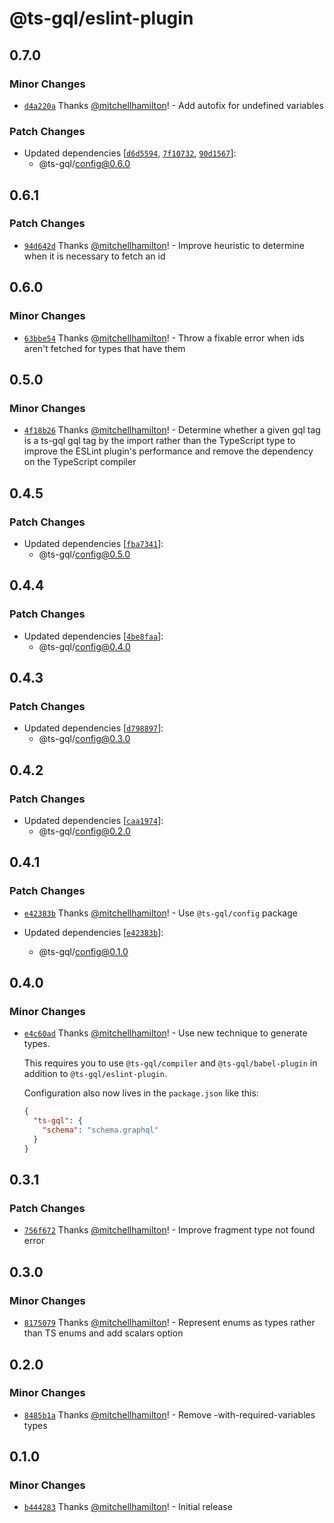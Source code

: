 # @ts-gql/eslint-plugin

## 0.7.0

### Minor Changes

- [`d4a220a`](https://github.com/Thinkmill/ts-gql/commit/d4a220ad74a7e57bafcd2c3ec3b22cafabbfe744) Thanks [@mitchellhamilton](https://github.com/mitchellhamilton)! - Add autofix for undefined variables

### Patch Changes

- Updated dependencies [[`d6d5594`](https://github.com/Thinkmill/ts-gql/commit/d6d55946c9dfc118d87ba34b79d48d48a3144e4d), [`7f10732`](https://github.com/Thinkmill/ts-gql/commit/7f10732c53b1b9541414b6c343ad7cd1e35e122c), [`90d1567`](https://github.com/Thinkmill/ts-gql/commit/90d15672f4737d8a1c15429f680790c9abdccf58)]:
  - @ts-gql/config@0.6.0

## 0.6.1

### Patch Changes

- [`94d642d`](https://github.com/Thinkmill/ts-gql/commit/94d642d514dac32c183881cfe75e6cc61851707d) Thanks [@mitchellhamilton](https://github.com/mitchellhamilton)! - Improve heuristic to determine when it is necessary to fetch an id

## 0.6.0

### Minor Changes

- [`63bbe54`](https://github.com/Thinkmill/ts-gql/commit/63bbe543b2ba34e14565ca3627187e37a9bbd619) Thanks [@mitchellhamilton](https://github.com/mitchellhamilton)! - Throw a fixable error when ids aren't fetched for types that have them

## 0.5.0

### Minor Changes

- [`4f18b26`](https://github.com/Thinkmill/ts-gql/commit/4f18b264c0b3f6cb754b327b70ef47894f387492) Thanks [@mitchellhamilton](https://github.com/mitchellhamilton)! - Determine whether a given gql tag is a ts-gql gql tag by the import rather than the TypeScript type to improve the ESLint plugin's performance and remove the dependency on the TypeScript compiler

## 0.4.5

### Patch Changes

- Updated dependencies [[`fba7341`](https://github.com/Thinkmill/ts-gql/commit/fba7341a1418e0a9d555172dc5c6e86899fa6ed3)]:
  - @ts-gql/config@0.5.0

## 0.4.4

### Patch Changes

- Updated dependencies [[`4be8faa`](https://github.com/Thinkmill/ts-gql/commit/4be8faafa0fba17efa491a0aec8ddbb472aa5572)]:
  - @ts-gql/config@0.4.0

## 0.4.3

### Patch Changes

- Updated dependencies [[`d798897`](https://github.com/Thinkmill/ts-gql/commit/d7988972e801c41bb96aaa4dec5763ebae73e30e)]:
  - @ts-gql/config@0.3.0

## 0.4.2

### Patch Changes

- Updated dependencies [[`caa1974`](https://github.com/Thinkmill/ts-gql/commit/caa19743de1aa1345795691b8d4eea58c052fc8f)]:
  - @ts-gql/config@0.2.0

## 0.4.1

### Patch Changes

- [`e42383b`](https://github.com/Thinkmill/ts-gql/commit/e42383b5970a554462384f9851aabc173f7fcf52) Thanks [@mitchellhamilton](https://github.com/mitchellhamilton)! - Use `@ts-gql/config` package

- Updated dependencies [[`e42383b`](https://github.com/Thinkmill/ts-gql/commit/e42383b5970a554462384f9851aabc173f7fcf52)]:
  - @ts-gql/config@0.1.0

## 0.4.0

### Minor Changes

- [`e4c60ad`](https://github.com/Thinkmill/ts-gql/commit/e4c60adcc45abba018c4b9d4d0379e7d529a9af1) Thanks [@mitchellhamilton](https://github.com/mitchellhamilton)! - Use new technique to generate types.

  This requires you to use `@ts-gql/compiler` and `@ts-gql/babel-plugin` in addition to `@ts-gql/eslint-plugin`.

  Configuration also now lives in the `package.json` like this:

  ```json
  {
    "ts-gql": {
      "schema": "schema.graphql"
    }
  }
  ```

## 0.3.1

### Patch Changes

- [`756f672`](https://github.com/Thinkmill/ts-gql/commit/756f67221ce5bf44a7a949779df8413712eed7ab) Thanks [@mitchellhamilton](https://github.com/mitchellhamilton)! - Improve fragment type not found error

## 0.3.0

### Minor Changes

- [`8175079`](https://github.com/Thinkmill/ts-gql/commit/817507911de80cb628e01f42d1c547915f811415) Thanks [@mitchellhamilton](https://github.com/mitchellhamilton)! - Represent enums as types rather than TS enums and add scalars option

## 0.2.0

### Minor Changes

- [`8485b1a`](https://github.com/Thinkmill/ts-gql/commit/8485b1a28228feea836d076cc7dd1a0691414248) Thanks [@mitchellhamilton](https://github.com/mitchellhamilton)! - Remove -with-required-variables types

## 0.1.0

### Minor Changes

- [`b444283`](https://github.com/Thinkmill/ts-gql/commit/b44428353e6e94f7df60b8ffc409b44b6fbca1ca) Thanks [@mitchellhamilton](https://github.com/mitchellhamilton)! - Initial release

